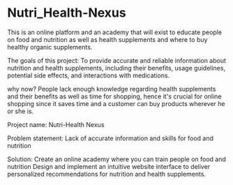 # Nutri_Health-Nexus
This is an online platform and an academy that will exist to educate people on food and nutrition as well as health supplements and where to buy healthy organic supplements.

The goals of this project: To provide accurate and reliable information about nutrition and health supplements, including their benefits, usage guidelines, potential side effects, and interactions with medications.

why now? People lack enough knowledge regarding health supplements and their benefits as well as time for shopping, hence it's crucial for online shopping since it saves time and a customer can buy products wherever he or she is.

Project name: Nutri-Health Nexus

Problem statement: Lack of accurate information and skills for food and nutrition

Solution: Create an online academy where you can train people on food and nutrition
          Design and implement an intuitive website interface to deliver personalized recommendations for nutrition and health supplements.
		
		

